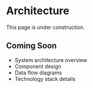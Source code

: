 # Architecture

This page is under construction.

## Coming Soon

- System architecture overview
- Component design
- Data flow diagrams
- Technology stack details

